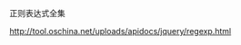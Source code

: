 

正则表达式全集

http://tool.oschina.net/uploads/apidocs/jquery/regexp.html

<!--stackedit_data:
eyJoaXN0b3J5IjpbMTk3MzIzMDk5MF19
-->